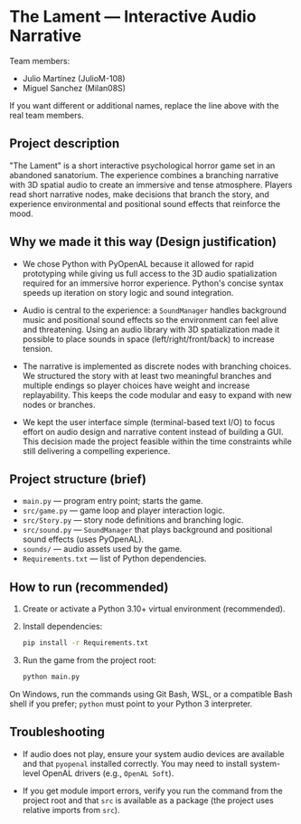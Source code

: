 # The Lament — Interactive Audio Narrative

Team members:
- Julio Martínez (JulioM-108)
- Miguel Sanchez (Milan08S)

If you want different or additional names, replace the line above with the real team members.

## Project description

"The Lament" is a short interactive psychological horror game set in an abandoned sanatorium. The experience combines a branching narrative with 3D spatial audio to create an immersive and tense atmosphere. Players read short narrative nodes, make decisions that branch the story, and experience environmental and positional sound effects that reinforce the mood.

## Why we made it this way (Design justification)

- We chose Python with PyOpenAL because it allowed for rapid prototyping while giving us full access to the 3D audio spatialization required for an immersive horror experience. Python's concise syntax speeds up iteration on story logic and sound integration.

- Audio is central to the experience: a `SoundManager` handles background music and positional sound effects so the environment can feel alive and threatening. Using an audio library with 3D spatialization made it possible to place sounds in space (left/right/front/back) to increase tension.

- The narrative is implemented as discrete nodes with branching choices. We structured the story with at least two meaningful branches and multiple endings so player choices have weight and increase replayability. This keeps the code modular and easy to expand with new nodes or branches.

- We kept the user interface simple (terminal-based text I/O) to focus effort on audio design and narrative content instead of building a GUI. This decision made the project feasible within the time constraints while still delivering a compelling experience.

## Project structure (brief)

- `main.py` — program entry point; starts the game.
- `src/game.py` — game loop and player interaction logic.
- `src/Story.py` — story node definitions and branching logic.
- `src/sound.py` — `SoundManager` that plays background and positional sound effects (uses PyOpenAL).
- `sounds/` — audio assets used by the game.
- `Requirements.txt` — list of Python dependencies.

## How to run (recommended)

1. Create or activate a Python 3.10+ virtual environment (recommended).

2. Install dependencies:

    ```bash
    pip install -r Requirements.txt
    ```

3. Run the game from the project root:

    ```bash
    python main.py
    ```

On Windows, run the commands using Git Bash, WSL, or a compatible Bash shell if you prefer; `python` must point to your Python 3 interpreter.

## Troubleshooting

- If audio does not play, ensure your system audio devices are available and that `pyopenal` installed correctly. You may need to install system-level OpenAL drivers (e.g., `OpenAL Soft`).

- If you get module import errors, verify you run the command from the project root and that `src` is available as a package (the project uses relative imports from `src`).


